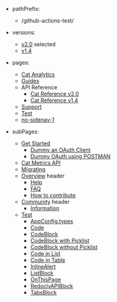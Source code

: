 - pathPrefix:
    - /github-actions-test/

- versions:
    - [v2.0](/index.md) selected
    - [v1.4](https://github.com/AdobeDocs/dev-site) 

- pages:
    - [Cat Analytics](/index.md)
    - [Guides](/guides/index.md)
    - API Reference
        - [Cat Reference v2.0](/api/index.md)
        - [Cat Reference v1.4](/api/1-4.md)
    - [Support](/support/index.md)
    - [Test](/test/index.md)
    - [no-sidenav-1](/no-sidenav-1.md)

- subPages:
    - [Get Started](/guides/index.md) 
        - [Dummy an OAuth Client](/guides/dummy_oauth_client/index.md) 
        - [Dummy OAuth using POSTMAN](/guides/dummy_using_postman/index.md) 
    - [Cat Metrics API](/guides/dummy_metrics_api/index.md) 
    - [Migrating](/guides/migrating/index.md) 
    - [Overview](/support/index.md) header
        - [Help](/support/index.md) 
        - [FAQ](/support/FAQ/index.md) 
        - [How to contribute](/support/contribute/index.md) 
    - [Community](/support/community/index.md) header
        - [Information](/support/community/index.md) 
    - [Test](/test/index.md) 
        - [AppConfig.types](/test/AppConfig.types/enumerations/text-to-image-app-version.md) 
        - [Code](/test/code.md) 
        - [CodeBlock](/test/code-block.md) 
        - [CodeBlock with Picklist](/test/code-block-with-picklist.md) 
        - [CodeBlock without Picklist](/test/code-block-without-picklist.md) 
        - [Code in List](/test/code-in-list.md) 
        - [Code in Table](/test/code-in-table.md) 
        - [InlineAlert](/test/inline-alert.md) 
        - [ListBlock](/test/list-block.md) 
        - [OnThisPage](/test/onthispage.md) 
        - [RedoclyAPIBlock](/test/redocly-api-block.md) 
        - [TabsBlock](/test/tabs-block.md) 
